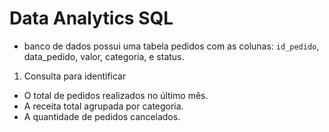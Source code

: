 # Data Analytics SQL

- banco de dados possui uma tabela pedidos com as colunas: ````id_pedido````, data_pedido, valor, categoria, e status.
  
1. Consulta para identificar
   
- O total de pedidos realizados no último mês.
- A receita total agrupada por categoria.
- A quantidade de pedidos cancelados.
